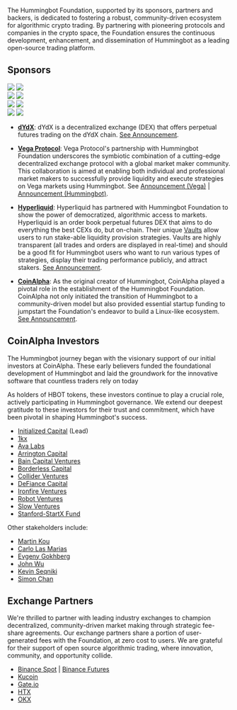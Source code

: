 The Hummingbot Foundation, supported by its sponsors, partners and backers, is dedicated to fostering a robust, community-driven ecosystem for algorithmic crypto trading. By partnering with pioneering protocols and companies in the crypto space, the Foundation ensures the continuous development, enhancement, and dissemination of Hummingbot as a leading open-source trading platform.

## Sponsors

<div class="flex-container">
  <div class="flex-item">
    <img src="/assets/logos/dydx-dark.png" class="dark-logo"/>
    <img src="/assets/logos/dydx-light.png" class="light-logo"/>
  </div>
  <div class="flex-item">
    <img src="/assets/logos/hyperliquid-dark.png" class="dark-logo"/>
    <img src="/assets/logos/hyperliquid-light.png" class="light-logo"/>
  </div>
  <div class="flex-item">
    <img src="/assets/logos/coinalpha-dark.png" class="dark-logo"/>
    <img src="/assets/logos/coinalpha-light.png" class="light-logo"/>
  </div>
  <div class="flex-item">
    <img src="/assets/logos/vega-dark.png" class="dark-logo"/>
    <img src="/assets/logos/vega-light.png" class="light-logo"/>
  </div>
</div>

- [**dYdX**](https://dydx.exchange/): dYdX is a decentralized exchange (DEX) that offers perpetual futures trading on the dYdX chain. [See Announcement](/blog/announcing-the-new-dydx-v4-connector-in-hummingbot/).

- [**Vega Protocol**](https://vega.xyz/): Vega Protocol's partnership with Hummingbot Foundation underscores the symbiotic combination of a cutting-edge decentralized exchange protocol with a global market maker community. This collaboration is aimed at enabling both individual and professional market makers to successfully provide liquidity and execute strategies on Vega markets using Hummingbot. See [Announcement (Vega)](https://blog.vega.xyz/announcing-the-hummingbot-vega-protocol-partnership-5eb75a9b5644) | [Announcement (Hummingbot)](/blog/announcing-the-vega-protocol-connector-and-sponsorship/).

- [**Hyperliquid**](https://hyperliquid.xyz/): Hyperliquid has partnered with Hummingbot Foundation to show the power of democratized, algorithmic access to markets. Hyperliquid is an order book perpetual futures DEX that aims to do everything the best CEXs do, but on-chain. Their unique [Vaults](https://app.hyperliquid.xyz/vaults) allow users to run stake-able liquidity provision strategies. Vaults are highly transparent (all trades and orders are displayed in real-time) and should be a good fit for Hummingbot users who want to run various types of strategies, display their trading performance publicly, and attract stakers. [See Announcement](https://twitter.com/_hummingbot/status/1768690918557970846).

- [**CoinAlpha**](https://coinalpha.com/): As the original creator of Hummingbot, CoinAlpha played a pivotal role in the establishment of the Hummingbot Foundation. CoinAlpha not only initiated the transition of Hummingbot to a community-driven model but also provided essential startup funding to jumpstart the Foundation's endeavor to build a Linux-like ecosystem. [See Announcement](https://thedefiant.io/coin-alpha-hummingbot-foundation).

## CoinAlpha Investors

The Hummingbot journey began with the visionary support of our initial investors at CoinAlpha. These early believers funded the foundational development of Hummingbot and laid the groundwork for the innovative software that countless traders rely on today

As holders of HBOT tokens, these investors continue to play a crucial role, actively participating in Hummingbot governance. We extend our deepest gratitude to these investors for their trust and commitment, which have been pivotal in shaping Hummingbot's success.

* [Initialized Capital](https://initialized.com/) (Lead)
* [1kx](https://1kx.network/)
* [Ava Labs](https://www.avalabs.org/)
* [Arrington Capital](https://www.arringtoncapital.com/)
* [Bain Capital Ventures](https://baincapitalventures.com/)
* [Borderless Capital](https://borderlesscapital.io/)
* [Collider Ventures](https://collider.vc/)
* [DeFiance Capital](https://defiance.capital/)
* [Ironfire Ventures](https://www.ironfireventures.com/)
* [Robot Ventures](https://robvc.com/)
* [Slow Ventures](https://slow.co)
* [Stanford-StartX Fund](https://startx.stanford.edu/)
  
Other stakeholders include:

* [Martin Kou](https://www.linkedin.com/in/martinkou/)
* [Carlo Las Marias](https://www.linkedin.com/in/carlolm/)
* [Evgeny Gokhberg](https://www.linkedin.com/in/evgeny-gokhberg/)
* [John Wu](https://www.linkedin.com/in/john1wu/)
* [Kevin Seqniki](https://www.linkedin.com/in/sekniqi/)
* [Simon Chan](https://www.linkedin.com/in/simonmhchan/)

## Exchange Partners

We're thrilled to partner with leading industry exchanges to champion decentralized, community-driven market making through strategic fee-share agreements. Our exchange partners share a portion of user-generated fees with the Foundation, at zero cost to users. We are grateful for their support of open source algorithmic trading, where innovation, community, and opportunity collide.

* [Binance Spot](https://www.binance.com/en/register?ref=FQQNNGCD) | [Binance Futures](https://www.binance.com/en/futures/ref?code=hummingbot)
* [Kucoin](https://www.kucoin.com/ucenter/signup?rcode=272KvRf)
* [Gate.io](https://www.gate.io/signup/5868285)
* [HTX](https://www.htx.com/)
* [OKX](https://www.okx.com/)
